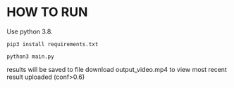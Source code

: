 # HOW TO RUN

Use python 3.8. 

```commandline
pip3 install requirements.txt

python3 main.py
```

results will be saved to file
download output_video.mp4 to view most recent result uploaded (conf>0.6)
